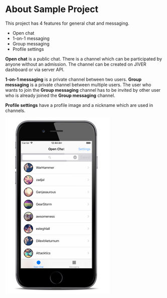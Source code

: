 # About Sample Project

This project has 4 features for general chat and messaging.

* Open chat
* 1-on-1 messaging
* Group messaging
* Profile settings

**Open chat** is a public chat. There is a channel which can be participated by anyone without an admission. The channel can be created on JIVER dashboard or via server API.

**1-on-1 messaging** is a private channel between two users. **Group messaging** is a private channel between multiple users. The user who wants to join the **Group messaging** channel has to be invited by other user who is already joined the **Group messaging** channel.

**Profile settings** have a profile image and a nickname which are used in channels.

![Open Chat Chanel List](img/003_Screenshot.png)